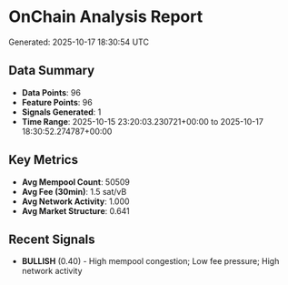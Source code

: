 # OnChain Analysis Report
Generated: 2025-10-17 18:30:54 UTC

## Data Summary
- **Data Points**: 96
- **Feature Points**: 96
- **Signals Generated**: 1
- **Time Range**: 2025-10-15 23:20:03.230721+00:00 to 2025-10-17 18:30:52.274787+00:00

## Key Metrics
- **Avg Mempool Count**: 50509
- **Avg Fee (30min)**: 1.5 sat/vB
- **Avg Network Activity**: 1.000
- **Avg Market Structure**: 0.641

## Recent Signals
- **BULLISH** (0.40) - High mempool congestion; Low fee pressure; High network activity
